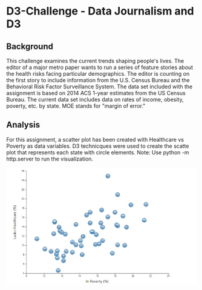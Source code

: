 # D3-Challenge - Data Journalism and D3

## Background
This challenge examines the current trends shaping people's lives.  The editor of a major metro paper wants to run a series of feature stories about the health risks facing particular demographics. The editor is counting on the first story to include information from the U.S. Census Bureau and the Behavioral Risk Factor Surveillance System.
The data set included with the assignment is based on 2014 ACS 1-year estimates from the US Census Bureau. The current data set includes data on rates of income, obesity, poverty, etc. by state. MOE stands for "margin of error."

## Analysis
For this assignment, a scatter plot has been created with Healthcare vs Poverty as data variables.  D3 technicques were used to create the scatte plot that represents each state with circle elements.  Note:   Use python -m http.server to run the visualization. 

![image_1](https://github.com/christypatrick/D3-Challenge/blob/main/D3_data_journalism/assets/images/Poverty%20vs%20Healthcare%20Screenshot.jpg)
